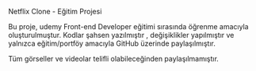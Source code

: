 Netflix Clone - Eğitim Projesi

Bu proje, udemy Front-end Developer eğitimi sırasında öğrenme amacıyla oluşturulmuştur.
Kodlar şahsen yazılmıştır , değişiklikler yapılmıştır ve yalnızca eğitim/portföy amacıyla GitHub üzerinde paylaşılmıştır.

Tüm görseller ve videolar telifli olabileceğinden paylaşılmamıştır.
